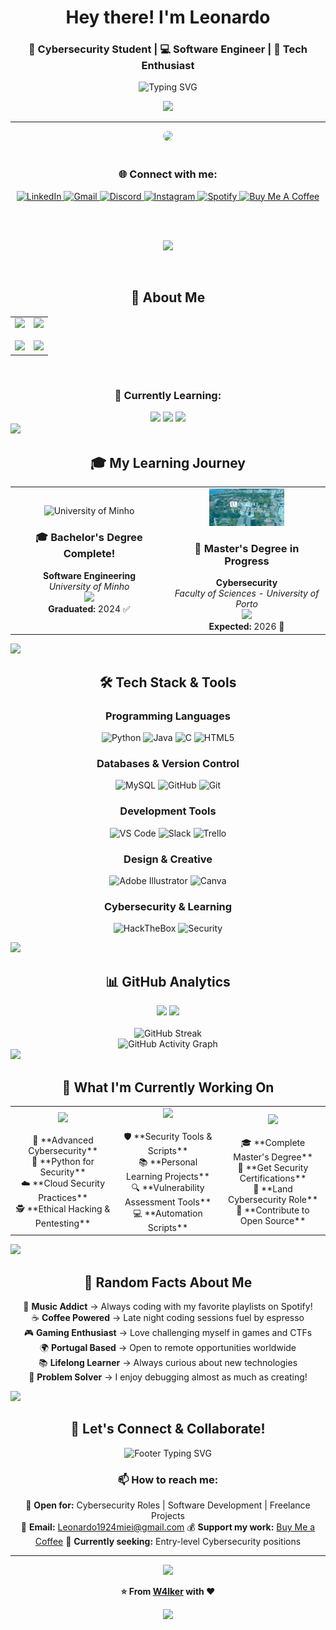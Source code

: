 <!--Enhanced aesthetic header-->
<div align="center">

# Hey there! I'm **Leonardo** 
### 🔐 **Cybersecurity Student** | 💻 **Software Engineer** | 🚀 **Tech Enthusiast**

<img src="https://readme-typing-svg.herokuapp.com?font=Fira+Code&size=22&duration=3000&pause=1000&color=6366F1&center=true&vCenter=true&multiline=true&width=500&height=100&lines=Welcome+to+my+GitHub!;Turning+ideas+into+code;Always+learning+something+new!" alt="Typing SVG" />

![](https://hit.yhype.me/github/profile?user_id=62023102)

---

</div>

<!--Animated cat with better styling-->
<div align="center">
  <img src="https://media.giphy.com/media/WUlplcMpOCEmTGBtBW/giphy.gif" width="300" style="border-radius: 15px;"/>
</div>

<br/>

<!--Enhanced badges with better organization-->
<div align="center">
  
  ### 🌐 **Connect with me:**
  
  <a href="https://www.linkedin.com/in/leonardo-ara%C3%BAjo-freitas-734732228/">
    <img src="https://img.shields.io/badge/LinkedIn-0077B5?style=for-the-badge&logo=linkedin&logoColor=white&labelColor=0077B5" alt="LinkedIn"/>
  </a>
  <a href="mailto:leonardo1924miei@gmail.com">
    <img src="https://img.shields.io/badge/Gmail-D14836?style=for-the-badge&logo=gmail&logoColor=white&labelColor=D14836" alt="Gmail"/>
  </a>
  <a href="https://discord.com/users/624603785041281044">
    <img src="https://img.shields.io/badge/Discord-5865F2?style=for-the-badge&logo=discord&logoColor=white&labelColor=5865F2" alt="Discord"/>
  </a>

  <a href="https://www.instagram.com/W4lker19">
    <img src="https://img.shields.io/badge/Instagram-E4405F?style=for-the-badge&logo=instagram&logoColor=white&labelColor=E4405F" alt="Instagram"/>
  </a>
  <a href="https://open.spotify.com/user/melwwt1dl1y0m19x8k1c44eim?si=21e5df35ce034206&nd=1">
    <img src="https://img.shields.io/badge/Spotify-1DB954?style=for-the-badge&logo=spotify&logoColor=white&labelColor=1DB954" alt="Spotify"/>
  </a>
  <a href="https://buymeacoffee.com/walker19">
    <img src="https://www.buymeacoffee.com/assets/img/custom_images/orange_img.png" alt="Buy Me A Coffee"/>
  </a>

  <br/><br/>
  
  ![](https://hit.yhype.me/github/profile?user_id=62023102)
  
</div>

<br/>

<!--Improved intro section-->
<!--Improved intro section-->
<div align="center">
 
 ## 🎯 **About Me**
 
 <table>
   <tr>
     <td align="center" width="50%">
       <img src="https://img.shields.io/badge/🌍_Location-Portugal_🇵🇹-blue?style=for-the-badge"/>
       <br/><br/>
       <img src="https://img.shields.io/badge/🎓_Current_Focus-Cybersecurity_&_Software_Development-purple?style=flat-square"/>
     </td>
     <td align="center" width="50%">
       <img src="https://img.shields.io/badge/☕_Fun_Fact-Coffee_Powered_Developer-brown?style=for-the-badge"/>
       <br/><br/>
       <img src="https://img.shields.io/badge/💡_Motto-Debug_with_Coffee,_Solve_with_Curiosity-orange?style=flat-square"/>
     </td>
   </tr>
 </table>
 
 <br/>
 
 ### 🌱 **Currently Learning:**
 <img src="https://img.shields.io/badge/Advanced_Security_Concepts-red?style=flat&logo=shield&logoColor=white"/>
 <img src="https://img.shields.io/badge/Penetration_Testing-darkgreen?style=flat&logo=kali-linux&logoColor=white"/>
 <img src="https://img.shields.io/badge/Cloud_Security-blue?style=flat&logo=icloud&logoColor=white"/>
 
</div>

<img src="https://user-images.githubusercontent.com/73097560/115834477-dbab4500-a447-11eb-908a-139a6edaec5c.gif">

<!--Enhanced education section-->
<div align="center">
  
  ## 🎓 **My Learning Journey**
  
</div>

<table align="center">
  <tr>
    <td align="center" width="50%">
      <img src="assets/img/um.png" alt="University of Minho" width="80" height="40" />
      <h3>🎓 Bachelor's Degree Complete!</h3>
      <strong>Software Engineering</strong><br/>
      <em>University of Minho</em><br/>
      <img src="https://img.shields.io/badge/Grade-13/20-success?style=flat-square&logo=academia&logoColor=white"/>
      <br/><strong>Graduated:</strong> 2024 ✅
    </td>
    <td align="center" width="50%">
      <img src="assets/img/fcup_banner.png" alt="FCUP" width="120" height="60"/>
      <h3>🔐 Master's Degree in Progress</h3>
      <strong>Cybersecurity</strong><br/>
      <em>Faculty of Sciences - University of Porto</em><br/>
      <img src="https://img.shields.io/badge/Status-Currently_Studying-blue?style=flat-square&logo=bookstack&logoColor=white"/>
      <br/><strong>Expected:</strong> 2026 🎯
    </td>
  </tr>
</table>

<img src="https://user-images.githubusercontent.com/73097560/115834477-dbab4500-a447-11eb-908a-139a6edaec5c.gif">

<!--Enhanced skills section with better organization-->
<div align="center">
  
  ## 🛠️ **Tech Stack & Tools**
  
  ### **Programming Languages**
  ![Python](https://img.shields.io/badge/Python-FFD43B?style=for-the-badge&logo=python&logoColor=blue)
  ![Java](https://img.shields.io/badge/Java-ED8B00?style=for-the-badge&logo=openjdk&logoColor=white)
  ![C](https://img.shields.io/badge/C-00599C?style=for-the-badge&logo=c&logoColor=white)
  ![HTML5](https://img.shields.io/badge/HTML5-E34F26?style=for-the-badge&logo=html5&logoColor=white)
  
  ### **Databases & Version Control**
  ![MySQL](https://img.shields.io/badge/MySQL-005C84?style=for-the-badge&logo=mysql&logoColor=white)
  ![GitHub](https://img.shields.io/badge/GitHub-100000?style=for-the-badge&logo=github&logoColor=white)
  ![Git](https://img.shields.io/badge/Git-F05032?style=for-the-badge&logo=git&logoColor=white)
  
  ### **Development Tools**
  ![VS Code](https://img.shields.io/badge/Visual_Studio_Code-0078D4?style=for-the-badge&logo=visual%20studio%20code&logoColor=white)
  ![Slack](https://img.shields.io/badge/Slack-4A154B?style=for-the-badge&logo=slack&logoColor=white)
  ![Trello](https://img.shields.io/badge/Trello-0052CC?style=for-the-badge&logo=trello&logoColor=white)
  
  ### **Design & Creative**
  ![Adobe Illustrator](https://img.shields.io/badge/Adobe%20Illustrator-FF9A00?style=for-the-badge&logo=adobe%20illustrator&logoColor=white)
  ![Canva](https://img.shields.io/badge/Canva-00C4CC?style=for-the-badge&logo=canva&logoColor=white)
  
  ### **Cybersecurity & Learning**
  ![HackTheBox](https://img.shields.io/badge/HackTheBox-111927?style=for-the-badge&logo=Hack%20The%20Box&logoColor=9FEF00)
  ![Security](https://img.shields.io/badge/Cybersecurity-FF6B6B?style=for-the-badge&logo=shield&logoColor=white)
  
</div>

<img src="https://user-images.githubusercontent.com/73097560/115834477-dbab4500-a447-11eb-908a-139a6edaec5c.gif">

<!--GitHub stats section-->
<div align="center">
  
  ## 📊 **GitHub Analytics**
  
  <div>
    <img height="180em" src="https://github-readme-stats.vercel.app/api?username=W4lker19&show_icons=true&theme=tokyonight&include_all_commits=true&count_private=true&hide_border=true&bg_color=0D1117&title_color=F85D7F&text_color=FFFFFF&icon_color=F85D7F"/>
    <img height="180em" src="https://github-readme-stats.vercel.app/api/top-langs/?username=W4lker19&layout=compact&langs_count=8&theme=tokyonight&hide_border=true&bg_color=0D1117&title_color=F85D7F&text_color=FFFFFF"/>
  </div>
  
  <br/>
  
  <img src="https://github-readme-streak-stats.herokuapp.com/?user=W4lker19&theme=tokyonight&hide_border=true&background=0D1117&stroke=F85D7F&ring=F85D7F&fire=F85D7F&currStreakLabel=F85D7F" alt="GitHub Streak"/>
  
  <br/>
  
  <img src="https://github-readme-activity-graph.vercel.app/graph?username=W4lker19&bg_color=0D1117&color=F85D7F&line=F85D7F&point=FFFFFF&area=true&hide_border=true" alt="GitHub Activity Graph"/>
  
</div>

<img src="https://user-images.githubusercontent.com/73097560/115834477-dbab4500-a447-11eb-908a-139a6edaec5c.gif">

<!--Current focus section-->
<div align="center">
 
 ## 🚀 **What I'm Currently Working On**
 
 <table>
   <tr>
     <td align="center" width="33%">
       <img src="https://img.shields.io/badge/🎓_Currently_Learning-4A90E2?style=for-the-badge&logoColor=white"/>
       <br/><br/>
       🔐 **Advanced Cybersecurity**<br/>
       🐍 **Python for Security**<br/>
       ☁️ **Cloud Security Practices**<br/>
       🕵️ **Ethical Hacking & Pentesting**
     </td>
     <td align="center" width="33%">
       <img src="https://img.shields.io/badge/🛠️_Currently_Building-50C878?style=for-the-badge&logoColor=white"/>
       <br/><br/>
       🛡️ **Security Tools & Scripts**<br/>
       📚 **Personal Learning Projects**<br/>
       🔍 **Vulnerability Assessment Tools**<br/>
       💻 **Automation Scripts**
     </td>
     <td align="center" width="33%">
       <img src="https://img.shields.io/badge/🎯_2025_Goals-FF6B6B?style=for-the-badge&logoColor=white"/>
       <br/><br/>
       🎓 **Complete Master's Degree**<br/>
       📜 **Get Security Certifications**<br/>
       💼 **Land Cybersecurity Role**<br/>
       🌟 **Contribute to Open Source**
     </td>
   </tr>
 </table>
 
</div>

<img src="https://user-images.githubusercontent.com/73097560/115834477-dbab4500-a447-11eb-908a-139a6edaec5c.gif">

<!--Fun facts section-->
<div align="center">
  
  ## 🎯 **Random Facts About Me**
  
  🎵 **Music Addict** → Always coding with my favorite playlists on Spotify!  
  ☕ **Coffee Powered** → Late night coding sessions fuel by espresso  
  🎮 **Gaming Enthusiast** → Love challenging myself in games and CTFs  
  🌍 **Portugal Based** → Open to remote opportunities worldwide  
  📚 **Lifelong Learner** → Always curious about new technologies  
  🔧 **Problem Solver** → I enjoy debugging almost as much as creating!  
  
</div>

<img src="https://user-images.githubusercontent.com/73097560/115834477-dbab4500-a447-11eb-908a-139a6edaec5c.gif">

<!--Enhanced footer-->
<div align="center">
  
  ## 💬 **Let's Connect & Collaborate!**
  
  <img src="https://readme-typing-svg.herokuapp.com?font=Fira+Code&size=18&duration=2000&pause=1000&color=F85D7F&center=true&vCenter=true&width=600&lines=Always+open+to+interesting+conversations!;Let's+build+something+amazing+together!;Feel+free+to+reach+out+anytime!" alt="Footer Typing SVG" />
  
  ### 📫 **How to reach me:**
  
  💼 **Open for:** Cybersecurity Roles | Software Development | Freelance Projects  
  📧 **Email:** Leonardo1924miei@gmail.com
  💰 **Support my work:** [Buy Me a Coffee](https://buymeacoffee.com/walker19)
  🎯 **Currently seeking:** Entry-level Cybersecurity positions  
  
  ---
  
  <img src="https://capsule-render.vercel.app/api?type=waving&color=gradient&height=100&section=footer&animation=fadeIn"/>
  
  **⭐ From [W4lker](https://github.com/W4lker19) with ❤️**
  
  <img src="https://komarev.com/ghpvc/?username=W4lker19&style=for-the-badge&color=F85D7F"/>
  
</div>

<!-- 
🎨 README created with love and lots of coffee ☕
💡 Inspired by the amazing GitHub community
🚀 Always evolving, just like my code!
-->
